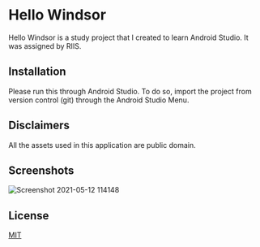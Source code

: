 # Hello Windsor

Hello Windsor is a study project that I created to learn Android Studio. It was assigned by RIIS.

## Installation

Please run this through Android Studio. To do so, import the project from version control (git) through the Android Studio Menu.

## Disclaimers

All the assets used in this application are public domain.

## Screenshots
![Screenshot 2021-05-12 114148](https://user-images.githubusercontent.com/84087330/118005092-118d6c00-b318-11eb-9619-281eddd92f62.png)

## License
[MIT](https://choosealicense.com/licenses/mit/)
